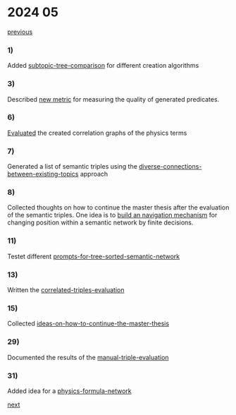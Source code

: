 # 2024 05

[previous](2024-04.md)
### 1)
Added [subtopic-tree-comparison](../../topics/master-thesis/evaluation/subtopic-tree-comparison.md) for different creation algorithms

### 3)
Described [new metric](../../topics/master-thesis/evaluation/false-choices-per-correct-choice-compared-to-random.md) for measuring the quality of generated predicates.

### 6)
[Evaluated](../../topics/master-thesis/evaluation/physics-term-correlation-network-evaluation.md) the created correlation graphs of the physics terms

### 7)
Generated a list of semantic triples using the [diverse-connections-between-existing-topics](../../topics/master-thesis/approaches/diverse-connections-between-existing-topics.md) approach

### 8)
Collected thoughts on how to continue the master thesis after the evaluation of the semantic triples. One idea is to [build an navigation mechanism](navigate-infinitely-large-semantic-network-by-choices.md)  for changing position within a semantic network by finite decisions.

### 11)
Testet different [prompts-for-tree-sorted-semantic-network](../../topics/master-thesis/approaches/prompts-for-tree-sorted-semantic-network.md)

### 13)
Written the [correlated-triples-evaluation](../../topics/master-thesis/evaluation/correlated-triples-evaluation.md)

### 15)
Collected [ideas-on-how-to-continue-the-master-thesis](../../topics/master-thesis/approaches/ideas-on-how-to-continue-the-master-thesis.md)

### 29)
Documented the results of the [manual-triple-evaluation](../../topics/master-thesis/evaluation/manual-triple-evaluation.md)

### 31)
Added idea for a [physics-formula-network](../../topics/master-thesis/approaches/physics-formula-network.md)

[next](2024-06.md)

